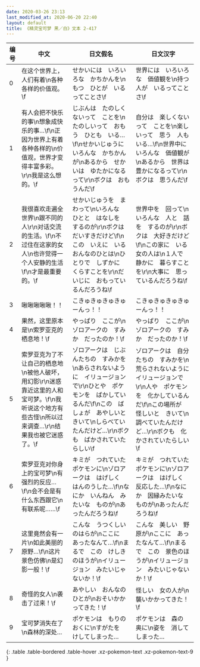```yaml
---
date: 2020-03-26 23:13
last_modified_at: 2020-06-20 22:40
layout: default
title: 《精灵宝可梦 黑／白》文本 2-417
---
```

| 编号 | 中文 | 日文假名 | 日文汉字 |
| ---- | ---- | ---- | --- |
| 0 | 在这个世界上，人们有着\n各种各样的价值观。\f | せかいには　いろいろな　かちかんを\nもつ　ひとが　いるってことさ\f | 世界には　いろいろな　価値観を\n持つ　人が　いるってことさ\f |
| 1 | 有人会把不快乐的事\n想象成快乐的事…\f\n正因为世界上有着各种各样的\n价值观，世界才变得丰富多彩。\r\n我是这么想的。\f | じぶんは　たのしくないって　ことを\nたのしいって　おもう　ひとも　いる…\f\nせかいじゅうに　いろんな　かちかんが\nあるから　せかいは　ゆたかになるって\r\nボクは　おもうんだ\f | 自分は　楽しくないって　ことを\n楽しいって　思う　人も　いる…\f\n世界中に　いろんな　価値観が\nあるから　世界は　豊かになるって\r\nボクは　思うんだ\f |
| 2 | 我很喜欢走遍全世界\n跟不同的人\r\n对话交流的生活。\f\n不过住在这家的女人\n也许觉得一个人安静的生活\f\n才是最重要的。\f | せかいじゅうを　まわって\nいろんな　ひとと　はなしを　するのが\r\nボクは　だいすきだけど\f\nこの　いえに　いる　おんなのひとは\nひとりで　しずかに　くらすことを\r\nだいじに　おもっているんだろうね\f | 世界中を　回って\nいろんな　人と　話を　するのが\r\nボクは　大好きだけど\f\nこの家に　いる　女の人は\n１人で　静かに　暮らすことを\r\n大事に　思っているんだろうね\f |
| 3 | 啾啾啾啾啾！！ | こきゅきゅきゅきゅーんっ！！ | こきゅきゅきゅきゅーんっ！！ |
| 4 | 果然，这里原本是\n索罗亚克的栖息地！\f | やっぱり　ここが\nゾロアークの　すみか　だったのか！\f | やっぱり　ここが\nゾロアークの　すみか　だったのか！\f |
| 5 | 索罗亚克为了不让自己的栖息地\n被他人破坏，用幻影\r\n迷惑靠近这里的人和宝可梦。\f\n我听说这个地方有些古怪\n所以过来调查…\r\n结果我也被它迷惑了。\f | ゾロアークは　じぶんたちの　すみかを\nあらされないように　イリュージョンで\r\nひとや　ポケモンを　ばかしているんだ\f\nこの　ばしょが　あやしいと　きいて\nしらべていたんだけど…\r\nボクも　ばかされていたらしい\f | ゾロアークは　自分たちの　すみかを\n荒らされないように　イリュージョンで\r\n人や　ポケモンを　化かしているんだ\f\nこの場所が　怪しいと　きいて\n調べていたんだけど…\r\nボクも　化かされていたらしい\f |
| 6 | 索罗亚克对你身上的宝可梦\n有强烈的反应…\f\n会不会是有什么东西跟它\n有联系呢……\f | キミが　つれていた　ポケモンに\nゾロアークは　はげしく　はんのうした…\f\nなにか　いんねん　みたいな　ものが\nあったんだろうね\f | キミが　つれていた　ポケモンに\nゾロアークは　はげしく　反応した…\f\nなにか　因縁みたいな　ものが\nあったんだろうね\f |
| 7 | 这里竟然会有一片\n如此美丽的原野…\f\n这片景色仿佛\n是幻影一般！\f | こんな　うつくしい　のはらが\nここに　あったなんて…\f\nまるで　この　けしきのほうが\nイリュージョン　みたいじゃないか！\f | こんな　美しい　野原が\nここに　あったなんて…\f\nまるで　この　景色のほうが\nイリュージョン　みたいじゃないか！\f |
| 8 | 奇怪的女人\n袭击了过来！\f | あやしい　おんなのひとが\nおそいかかってきた！\f | 怪しい　女の人が\n襲いかかってきた！\f |
| 9 | 宝可梦消失在了\n森林的深处… | ポケモンは　もりの　おくに\nすがたを　けしてしまった… | ポケモンは　森の　奥に\n姿を　消してしまった… |
{: .table .table-bordered .table-hover .xz-pokemon-text .xz-pokemon-text-9 }